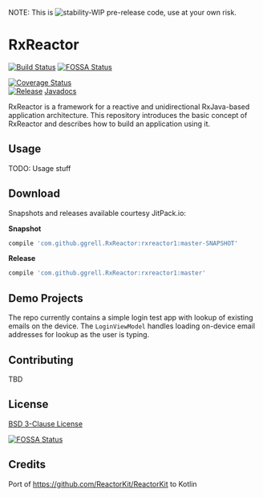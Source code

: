 NOTE: This is ![stability-WIP](https://img.shields.io/badge/stability-WIP-orange.svg) pre-release code, use at your own risk. 
 
# RxReactor
[![Build Status](https://travis-ci.org/ggrell/RxReactor.svg?branch=master)](https://travis-ci.org/ggrell/RxReactor) [![FOSSA Status](https://app.fossa.io/api/projects/git%2Bgithub.com%2Fggrell%2FRxReactor.svg?type=shield)](https://app.fossa.io/projects/git%2Bgithub.com%2Fggrell%2FRxReactor?ref=badge_shield)

[![Coverage Status](https://coveralls.io/repos/github/ggrell/RxReactor/badge.svg?branch=master)](https://coveralls.io/github/ggrell/RxReactor?branch=master)  
[![Release](https://jitpack.io/v/ggrell/RxReactor.svg)](https://jitpack.io/#ggrell/RxReactor) 
[Javadocs](https://jitpack.io/com/github/ggrell/RxReactor/rxreactor1/master-SNAPSHOT/javadoc/)

RxReactor is a framework for a reactive and unidirectional RxJava-based application architecture. 
This repository introduces the basic concept of RxReactor and describes how to build an application 
using it.

## Usage

TODO: Usage stuff

## Download

Snapshots and releases available courtesy JitPack.io:

**Snapshot**
```groovy
compile 'com.github.ggrell.RxReactor:rxreactor1:master-SNAPSHOT'
```

**Release**
```groovy
compile 'com.github.ggrell.RxReactor:rxreactor1:master'
```

## Demo Projects

The repo currently contains a simple login test app with lookup of existing emails on the device.
The `LoginViewModel` handles loading on-device email addresses for lookup as the user is typing.

## Contributing

TBD

## License

[BSD 3-Clause License](https://github.com/ggrell/RxReactor/blob/master/LICENSE)


[![FOSSA Status](https://app.fossa.io/api/projects/git%2Bgithub.com%2Fggrell%2FRxReactor.svg?type=large)](https://app.fossa.io/projects/git%2Bgithub.com%2Fggrell%2FRxReactor?ref=badge_large)

## Credits

Port of https://github.com/ReactorKit/ReactorKit to Kotlin